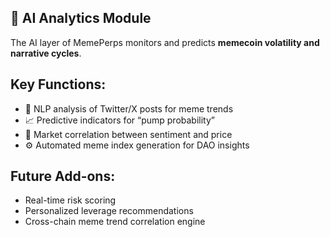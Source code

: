 ## 🤖 AI Analytics Module

The AI layer of MemePerps monitors and predicts **memecoin volatility and narrative cycles**.

## Key Functions:
- 🧠 NLP analysis of Twitter/X posts for meme trends
- 📈 Predictive indicators for “pump probability”
- 🤝 Market correlation between sentiment and price
- ⚙️ Automated meme index generation for DAO insights

## Future Add-ons:
- Real-time risk scoring
- Personalized leverage recommendations
- Cross-chain meme trend correlation engine
